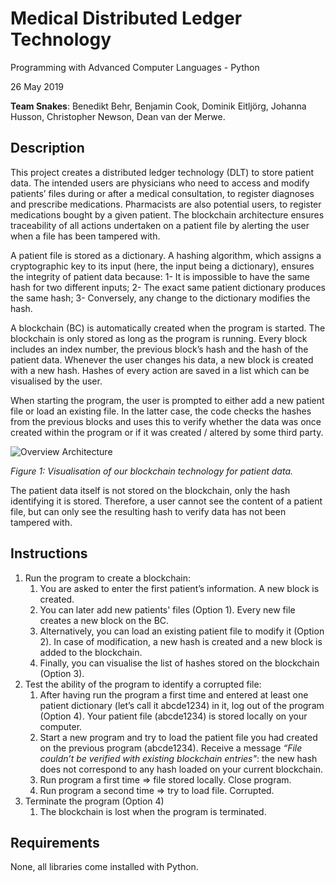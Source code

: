 ﻿# Medical Distributed Ledger Technology 

Programming with Advanced Computer Languages - Python

26 May 2019

**Team Snakes**: Benedikt Behr, Benjamin Cook, Dominik Eitljörg, Johanna Husson, Christopher Newson, Dean van der Merwe.

## Description

This project creates a distributed ledger technology (DLT) to store patient data. The intended users are physicians who need to access and modify patients’ files during or after a medical consultation, to register diagnoses and prescribe medications. Pharmacists are also potential users, to register medications bought by a given patient. The blockchain architecture ensures traceability of all actions undertaken on a patient file by alerting the user when a file has been tampered with. 

A patient file is stored as a dictionary. A hashing algorithm, which assigns a cryptographic key to its input (here, the input being a dictionary), ensures the integrity of patient data because: 1- It is impossible to have the same hash for two different inputs; 2- The exact same patient dictionary produces the same hash; 3- Conversely, any change to the dictionary modifies the hash. 

A blockchain (BC) is automatically created when the program is started. The blockchain is only stored as long as the program is running. Every block includes an index number, the previous block’s hash and the hash of the patient data. Whenever the user changes his data, a new block is created with a new hash. Hashes of every action are saved in a list which can be visualised by the user. 

When starting the program, the user is prompted to either add a new patient file or load an existing file. In the latter case, the code checks the hashes from the previous blocks and uses this to verify whether the data was once created within the program or if it was created / altered by some third party. 


![Overview Architecture](https://user-images.githubusercontent.com/42732444/58156193-d8184d80-7c75-11e9-8620-4d5ce8b65fc1.png)
 
*Figure 1: Visualisation of our blockchain technology for patient data.*

The patient data itself is not stored on the blockchain, only the hash identifying it is stored. Therefore, a user cannot see the content of a patient file, but can only see the resulting hash to verify data has not been tampered with. 

## Instructions

1.	Run the program to create a blockchain:
	1.	You are asked to enter the first patient’s information. A new block is created. 
	2.	You can later add new patients' files (Option 1). Every new file creates a new block on the BC. 
	3.	Alternatively, you can load an existing patient file to modify it (Option 2). In case of modification, a new hash is created and a new block is added to the blockchain. 
	4.	Finally, you can visualise the list of hashes stored on the blockchain (Option 3). 
2.	Test the ability of the program to identify a corrupted file:
	1.	After having run the program a first time and entered at least one patient dictionary (let’s call it abcde1234) in it, log out of the program (Option 4). Your patient file (abcde1234) is stored locally on your computer. 
	2.	Start a new program and try to load the patient file you had created on the previous program (abcde1234). Receive a message *“File couldn’t be verified with existing blockchain entries"*: the new hash does not correspond to any hash loaded on your current blockchain. 
	3.	Run program a first time ⇒ file stored locally. Close program. 
	4.	Run program a second time ⇒ try to load file. Corrupted. 
3.	Terminate the program (Option 4)
	1.	The blockchain is lost when the program is terminated. 

## Requirements

None, all libraries come installed with Python. 
